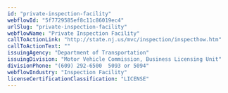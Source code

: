 ```yaml
---
id: "private-inspection-facility"
webflowId: "5f7729585ef8c11c86019ec4"
urlSlug: "private-inspection-facility"
webflowName: "Private Inspection Facility"
callToActionLink: "http://state.nj.us/mvc/inspection/inspecthow.htm"
callToActionText: ""
issuingAgency: "Department of Transportation"
issuingDivision: "Motor Vehicle Commission, Business Licensing Unit"
divisionPhone: "(609) 292-6500  5093 or 5094"
webflowIndustry: "Inspection Facility"
licenseCertificationClassification: "LICENSE"
---
```

